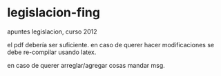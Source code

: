 # legislacion-fing
apuntes legislacion, curso 2012

el pdf debería ser suficiente. en caso de querer hacer modificaciones se debe re-compilar usando latex.

en caso de querer arreglar/agregar cosas mandar msg.

